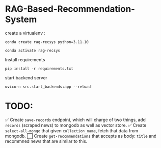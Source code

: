 # RAG-Based-Recommendation-System


create a virtualenv :

```
conda create rag-recsys python=3.11.10
```

```
conda activate rag-recsys
```

Install requirements

```
pip install -r requirements.txt
```

start backend server 

```
uvicorn src.start_backends:app --reload
```

# TODO: 

:white_check_mark: Create `save-records` endpoint, which will charge of two things, add `records` (scraped news) to mongodb as well as vector store.
:white_check_mark: Create `select-all-mongo` that given `collection_name`, fetch that data from mongodb.
:white_large_square: Create `get-recommendations` that accepts as body: `title` and recommned news that are similar to this.